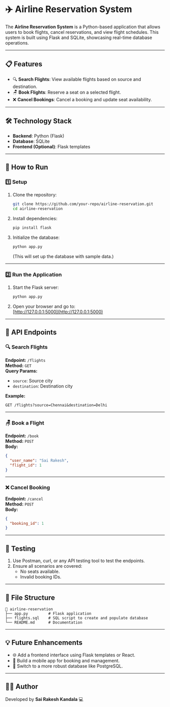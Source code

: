 # ✈️ Airline Reservation System  

The **Airline Reservation System** is a Python-based application that allows users to book flights, cancel reservations, and view flight schedules. This system is built using Flask and SQLite, showcasing real-time database operations.  

---

## 📋 Features  
- 🔍 **Search Flights**: View available flights based on source and destination.  
- 🪑 **Book Flights**: Reserve a seat on a selected flight.  
- ❌ **Cancel Bookings**: Cancel a booking and update seat availability.  

---

## 🛠️ Technology Stack  
- **Backend**: Python (Flask)  
- **Database**: SQLite  
- **Frontend (Optional)**: Flask templates  

---

## 🚀 How to Run  

### 1️⃣ Setup  
1. Clone the repository:  
   ```bash
   git clone https://github.com/your-repo/airline-reservation.git
   cd airline-reservation
   ```  
2. Install dependencies:  
   ```bash
   pip install flask
   ```  
3. Initialize the database:  
   ```bash
   python app.py
   ```  
   (This will set up the database with sample data.)  

---

### 2️⃣ Run the Application  
1. Start the Flask server:  
   ```bash
   python app.py
   ```  
2. Open your browser and go to:  
   [http://127.0.0.1:5000](http://127.0.0.1:5000)  

---

## 📄 API Endpoints  

### 🔍 Search Flights  
**Endpoint:** `/flights`  
**Method:** `GET`  
**Query Params:**  
- `source`: Source city  
- `destination`: Destination city  

**Example:**  
```http
GET /flights?source=Chennai&destination=Delhi
```  

---

### 🪑 Book a Flight  
**Endpoint:** `/book`  
**Method:** `POST`  
**Body:**  
```json
{
  "user_name": "Sai Rakesh",
  "flight_id": 1
}
```  

---

### ❌ Cancel Booking  
**Endpoint:** `/cancel`  
**Method:** `POST`  
**Body:**  
```json
{
  "booking_id": 1
}
```  

---

## 🧪 Testing  
1. Use Postman, curl, or any API testing tool to test the endpoints.  
2. Ensure all scenarios are covered:  
   - No seats available.  
   - Invalid booking IDs.  

---

## 📂 File Structure  
```
📂 airline-reservation  
├── app.py         # Flask application  
├── flights.sql    # SQL script to create and populate database  
└── README.md      # Documentation  
```  

---

## 💡 Future Enhancements  
- 🌐 Add a frontend interface using Flask templates or React.  
- 📱 Build a mobile app for booking and management.  
- 💾 Switch to a more robust database like PostgreSQL.  

---

## 👨‍💻 Author  
Developed by **Sai Rakesh Kandala** 💻  
